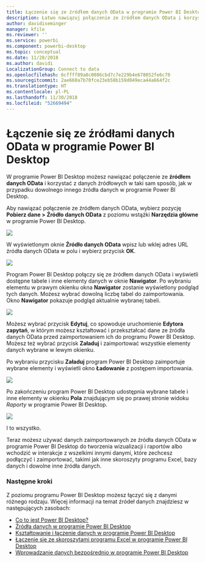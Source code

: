 ```yaml
---
title: Łączenie się ze źródłem danych OData w programie Power BI Desktop
description: Łatwo nawiązuj połączenie ze źródłem danych OData i korzystaj z niego w programie Power BI Desktop
author: davidiseminger
manager: kfile
ms.reviewer: ''
ms.service: powerbi
ms.component: powerbi-desktop
ms.topic: conceptual
ms.date: 11/28/2018
ms.author: davidi
LocalizationGroup: Connect to data
ms.openlocfilehash: 6cffff89a8c0086cbd7c7e229b4e678052fe6c70
ms.sourcegitcommit: 2ae660a7b70fce23eb58b159d049eca44a664f2c
ms.translationtype: HT
ms.contentlocale: pl-PL
ms.lasthandoff: 11/30/2018
ms.locfileid: "52669494"
---
```

# <a name="connect-to-odata-feeds-in-power-bi-desktop"></a>Łączenie się ze źródłami danych OData w programie Power BI Desktop
W programie Power BI Desktop możesz nawiązać połączenie ze **źródłem danych OData** i korzystać z danych źródłowych w taki sam sposób, jak w przypadku dowolnego innego źródła danych w programie Power BI Desktop.

Aby nawiązać połączenie ze źródłem danych OData, wybierz pozycję **Pobierz dane > Źródło danych OData** z poziomu wstążki **Narzędzia główne** w programie Power BI Desktop.

![](media/desktop-connect-odata/connect-to-odata_1.png)

W wyświetlonym oknie **Źródło danych OData** wpisz lub wklej adres URL źródła danych OData w polu i wybierz przycisk **OK**.

![](media/desktop-connect-odata/connect-to-odata_2.png)

Program Power BI Desktop połączy się ze źródłem danych OData i wyświetli dostępne tabele i inne elementy danych w oknie **Nawigator**. Po wybraniu elementu w prawym okienku okna **Nawigator** zostanie wyświetlony podgląd tych danych. Możesz wybrać dowolną liczbę tabel do zaimportowania. Okno **Nawigator** pokazuje podgląd aktualnie wybranej tabeli.

![](media/desktop-connect-odata/connect-to-odata_3.png)

Możesz wybrać przycisk **Edytuj**, co spowoduje uruchomienie **Edytora zapytań**, w którym możesz kształtować i przekształcać dane ze źródła danych OData przed zaimportowaniem ich do programu Power BI Desktop. Możesz też wybrać przycisk **Załaduj** i zaimportować wszystkie elementy danych wybrane w lewym okienku.

Po wybraniu przycisku **Załaduj** program Power BI Desktop zaimportuje wybrane elementy i wyświetli okno **Ładowanie** z postępem importowania.

![](media/desktop-connect-odata/connect-to-odata_4.png)

Po zakończeniu program Power BI Desktop udostępnia wybrane tabele i inne elementy w okienku **Pola** znajdującym się po prawej stronie widoku *Raporty* w programie Power BI Desktop.

![](media/desktop-connect-odata/connect-to-odata_5.png)

I to wszystko.

Teraz możesz używać danych zaimportowanych ze źródła danych OData w programie Power BI Desktop do tworzenia wizualizacji i raportów albo wchodzić w interakcje z wszelkimi innymi danymi, które zechcesz podłączyć i zaimportować, takimi jak inne skoroszyty programu Excel, bazy danych i dowolne inne źródła danych.

### <a name="next-steps"></a>Następne kroki
Z poziomu programu Power BI Desktop możesz łączyć się z danymi różnego rodzaju. Więcej informacji na temat źródeł danych znajdziesz w następujących zasobach:

* [Co to jest Power BI Desktop?](desktop-what-is-desktop.md)
* [Źródła danych w programie Power BI Desktop](desktop-data-sources.md)
* [Kształtowanie i łączenie danych w programie Power BI Desktop](desktop-shape-and-combine-data.md)
* [Łączenie się ze skoroszytami programu Excel w programie Power BI Desktop](desktop-connect-excel.md)   
* [Wprowadzanie danych bezpośrednio w programie Power BI Desktop](desktop-enter-data-directly-into-desktop.md)   

